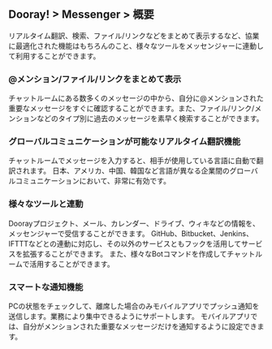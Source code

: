 ## Dooray! > Messenger > 概要
リアルタイム翻訳、検索、ファイル/リンクなどをまとめて表示するなど、協業に最適化された機能はもちろんのこと、様々なツールをメッセンジャーに連動して利用することができます。

### @メンション/ファイル/リンクをまとめて表示
チャットルームにある数多くのメッセージの中から、自分に@メンションされた重要なメッセージをすぐに確認することができます。また、ファイル/リンク/メンションなどのタイプ別に過去のメッセージを素早く検索することができます。

### グローバルコミュニケーションが可能なリアルタイム翻訳機能
チャットルームでメッセージを入力すると、相手が使用している言語に自動で翻訳されます。
日本、アメリカ、中国、韓国など言語が異なる企業間のグローバルコミュニケーションにおいて、非常に有効です。

### 様々なツールと連動
Doorayプロジェクト、メール、カレンダー、ドライブ、ウィキなどの情報を、メッセンジャーで受信することができます。
GitHub、Bitbucket、Jenkins、IFTTTなどとの連動に対応し、その以外のサービスともフックを活用してサービスを拡張することができます。
また、様々なBotコマンドを作成してチャットルームで活用することができます。

### スマートな通知機能
PCの状態をチェックして、離席した場合のみモバイルアプリでプッシュ通知を送信します。業務により集中できるようにサポートします。
モバイルアプリでは、自分がメンションされた重要なメッセージだけを通知するように設定できます。

